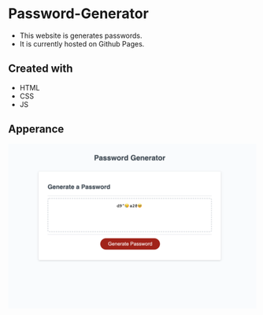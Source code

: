 # Password-Generator

* This website is generates passwords.
* It is currently hosted on Github Pages.

## Created with

* HTML
* CSS
* JS

## Apperance

![Alt Text](https://raw.githubusercontent.com/DaisyDelgadillo/HW2-Password-Generator/master/assets/Screen%20Shot%202020-10-27%20at%201.07.39%20PM.png)
